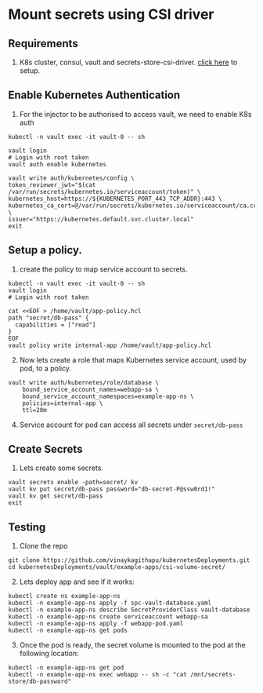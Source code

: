 # Mount secrets using CSI driver
## Requirements
1. K8s cluster, consul, vault and secrets-store-csi-driver. [click here](../../vault-csi/README.md) to setup.

## Enable Kubernetes Authentication
1. For the injector to be authorised to access vault, we need to enable K8s auth
```shell
kubectl -n vault exec -it vault-0 -- sh 

vault login
# Login with root taken
vault auth enable kubernetes

vault write auth/kubernetes/config \
token_reviewer_jwt="$(cat /var/run/secrets/kubernetes.io/serviceaccount/token)" \
kubernetes_host=https://${KUBERNETES_PORT_443_TCP_ADDR}:443 \
kubernetes_ca_cert=@/var/run/secrets/kubernetes.io/serviceaccount/ca.crt \
issuer="https://kubernetes.default.svc.cluster.local"
exit
```

## Setup a policy.
1. create the policy to map service account to secrets.
```shell
kubectl -n vault exec -it vault-0 -- sh 
vault login
# Login with root taken

cat <<EOF > /home/vault/app-policy.hcl
path "secret/db-pass" {
  capabilities = ["read"]
}
EOF
vault policy write internal-app /home/vault/app-policy.hcl
```

2. Now lets create a role that maps Kubernetes service account, used by pod, to a policy.
```shell
vault write auth/kubernetes/role/database \
    bound_service_account_names=webapp-sa \
    bound_service_account_namespaces=example-app-ns \
    policies=internal-app \
    ttl=20m
```
4. Service account for pod can access all secrets under `secret/db-pass`

## Create Secrets
1. Lets create some secrets.
```shell
vault secrets enable -path=secret/ kv
vault kv put secret/db-pass password="db-secret-P@ssw0rd1!"
vault kv get secret/db-pass
exit
```

## Testing
1. Clone the repo
```shell
git clone https://github.com/vinaykagithapu/kubernetesDeployments.git
cd kubernetesDeployments/vault/example-apps/csi-volume-secret/
```
2. Lets deploy app and see if it works:
```shell
kubectl create ns example-app-ns
kubectl -n example-app-ns apply -f spc-vault-database.yaml
kubectl -n example-app-ns describe SecretProviderClass vault-database
kubectl -n example-app-ns create serviceaccount webapp-sa
kubectl -n example-app-ns apply -f webapp-pod.yaml 
kubectl -n example-app-ns get pods
```
3. Once the pod is ready, the secret volume is mounted to the pod at the following location:
```shell
kubectl -n example-app-ns get pod
kubectl -n example-app-ns exec webapp -- sh -c "cat /mnt/secrets-store/db-password"
```